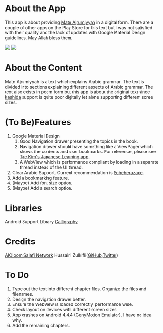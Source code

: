 About the App
==============
This app is about providing [Matn Ajrumiyyah](http://en.wikipedia.org/wiki/Aj%C4%81r%C5%ABm%C4%ABya) in a digital form. There are a couple of other apps on the Play Store for this text but I was not satisfied with their quality and the lack of updates with Google Material Design guidelines. May Allah bless them.

![](https://raw.githubusercontent.com/khalid-hussain/MatnAjrumiyyah/master/screenshot1.png)
![](https://raw.githubusercontent.com/khalid-hussain/MatnAjrumiyyah/master/screenshot2.png)

About the Content
==================
Matn Ajrumiyyah is a text which explains Arabic grammar. The text is divided into sections explaining different aspects of Arabic grammar. The text also exists in poem form but this app is about the original text since [kashida](http://en.wikipedia.org/wiki/Kashida) support is quite poor digitally let alone supporting different scree sizes.

(To Be)Features
==================
1. Google Material Design
	1. Good Navigation drawer presenting the topics in the book.
	2. Navigation drawer should have something like a ViewPager which shows the contents and user bookmarks. For reference, please see [Tae Kim's Japanese Learning app](https://play.google.com/store/apps/details?id=com.alexisblaze.japanese_grammar).
	3. A WebView which is performance compliant by loading in a separate thread instead of the UI thread.
2. Clear Arabic Support. Current recommendation is [Scheherazade](http://openfontlibrary.org/en/font/scheherazade).
3. Add a bookmarking feature.
4. (Maybe) Add font size option.
5. (Maybe) Add a search option.

Libraries
==========
Android Support Library
[Calligraphy](https://github.com/chrisjenx/Calligraphy)

Credits
==========
[AlOloom Salafi Network](http://aloloom.net/vb/showthread.php?t=8833)
Hussaini Zulkifli([GitHub](https://github.com/the1375),[Twitter](https://twitter.com/HussainiZul))

To Do
======
1. Type out the text into different chapter files. Organize the files and filenames.
2. Design the navigation drawer better.
3. Ensure the WebView is loaded correctly, performance wise.
4. Check layout on devices with different screen sizes.
5. App crashes on Android 4.4.4 (GenyMotion Emulator). I have no idea why.
6. Add the remaining chapters.